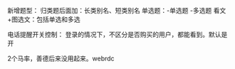 新增题型：
归类题后面加：长类别名、短类别名
单选题：-单选题  -多选题
看文+图选文：包括单选和多选

电话提醒开关控制：
登录的情况下，不区分是否购买的用户，都能看到。默认是开

2个马率，善德后来没用起来。webrdc
